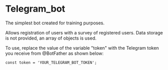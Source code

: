 # Telegram_bot

The simplest bot created for training purposes.

Allows registration of users with a survey of registered users. Data storage is not provided, an array of objects is used.

To use, replace the value of the variable "token" with the Telegram token you receive from @BotFather as shown below:

```
const token = 'YOUR_TELEGRAM_BOT_TOKEN';
```
